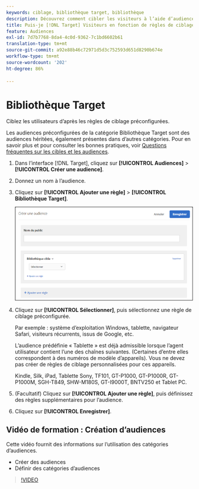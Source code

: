 ```yaml
---
keywords: ciblage, bibliothèque target, bibliothèque
description: Découvrez comment cibler les visiteurs à l’aide d’audiences héritées préétablies. Il est recommandé d’utiliser les nouvelles catégories d’audience pour améliorer les performances.
title: Puis-je [!DNL Target] Visiteurs en fonction de règles de ciblage préétablies ?
feature: Audiences
exl-id: 7d7b7768-8da4-4c0d-9362-7c1bd6602b61
translation-type: tm+mt
source-git-commit: a92e88b46c72971d5d3c752593d651d8290b674e
workflow-type: tm+mt
source-wordcount: '202'
ht-degree: 86%

---
```


# Bibliothèque Target

Ciblez les utilisateurs d’après les règles de ciblage préconfigurées.

Les audiences préconfigurées de la catégorie Bibliothèque Target sont des audiences héritées, également présentes dans d’autres catégories. Pour en savoir plus et pour consulter les bonnes pratiques, voir [Questions fréquentes sur les cibles et les audiences](/help/c-target/c-troubleshooting-targets-and-audiences/troubleshooting-targets-and-audiences.md#concept_C4EE4B8F4840430CBD798D579A8F208D).

1. Dans l’interface [!DNL Target], cliquez sur **[!UICONTROL Audiences]** > **[!UICONTROL Créer une audience]**.
1. Donnez un nom à l’audience.
1. Cliquez sur **[!UICONTROL Ajouter une règle]** > **[!UICONTROL Bibliothèque Target]**.

   ![Bibliothèque Target](assets/target_library.png)

1. Cliquez sur **[!UICONTROL Sélectionner]**, puis sélectionnez une règle de ciblage préconfigurée.

   Par exemple : système d’exploitation Windows, tablette, navigateur Safari, visiteurs récurrents, issus de Google, etc.

   L’audience prédéfinie « Tablette » est déjà admissible lorsque l’agent utilisateur contient l’une des chaînes suivantes. (Certaines d’entre elles correspondent à des numéros de modèle d’appareils). Vous ne devez pas créer de règles de ciblage personnalisées pour ces appareils.

   Kindle, Silk, iPad, Tablette Sony, TF101, GT-P1000, GT-P1000R, GT-P1000M, SGH-T849, SHW-M180S, GT-I9000T, BNTV250 et Tablet PC.

1. (Facultatif) Cliquez sur **[!UICONTROL Ajouter une règle]**, puis définissez des règles supplémentaires pour l’audience.
1. Cliquez sur **[!UICONTROL Enregistrer]**.

## Vidéo de formation : Création d’audiences

Cette vidéo fournit des informations sur l’utilisation des catégories d’audiences.

* Créer des audiences
* Définir des catégories d’audiences

>[!VIDEO](https://video.tv.adobe.com/v/17392)
